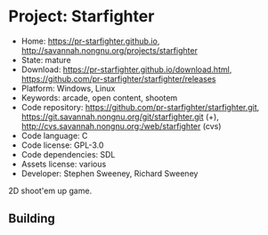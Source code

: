 # Project: Starfighter

- Home: https://pr-starfighter.github.io, http://savannah.nongnu.org/projects/starfighter
- State: mature
- Download: https://pr-starfighter.github.io/download.html, https://github.com/pr-starfighter/starfighter/releases
- Platform: Windows, Linux
- Keywords: arcade, open content, shootem
- Code repository: https://github.com/pr-starfighter/starfighter.git, https://git.savannah.nongnu.org/git/starfighter.git (+), http://cvs.savannah.nongnu.org:/web/starfighter (cvs)
- Code language: C
- Code license: GPL-3.0
- Code dependencies: SDL
- Assets license: various
- Developer: Stephen Sweeney, Richard Sweeney

2D shoot'em up game.

## Building
